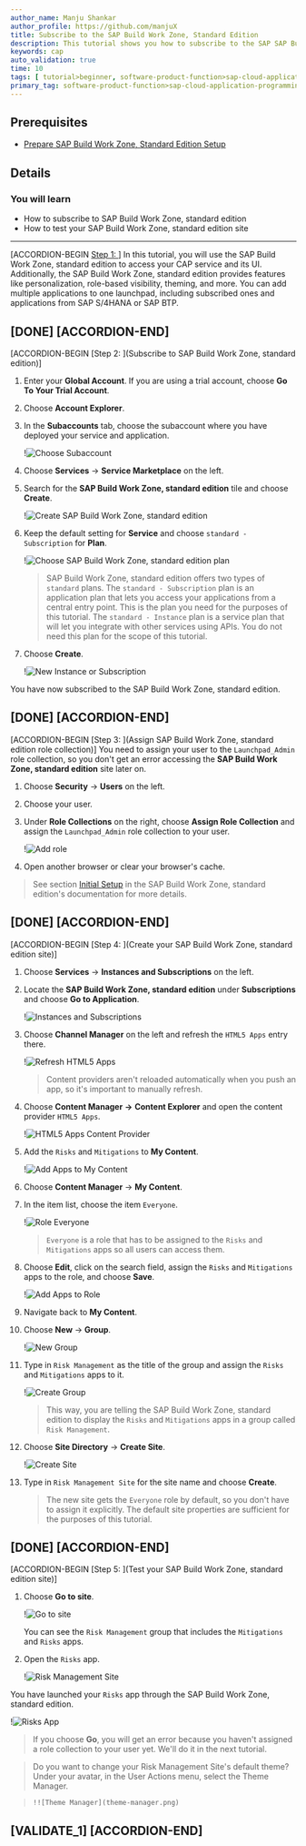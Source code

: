 ```yaml
---
author_name: Manju Shankar
author_profile: https://github.com/manjuX
title: Subscribe to the SAP Build Work Zone, Standard Edition
description: This tutorial shows you how to subscribe to the SAP SAP Build Work Zone, standard edition.
keywords: cap
auto_validation: true
time: 10
tags: [ tutorial>beginner, software-product-function>sap-cloud-application-programming-model, programming-tool>node-js, software-product>sap-business-technology-platform, software-product>sap-fiori]
primary_tag: software-product-function>sap-cloud-application-programming-model
---
```


## Prerequisites
 - [Prepare SAP Build Work Zone, Standard Edition Setup](btp-app-work-zone-setup)


## Details
### You will learn
 - How to subscribe to SAP Build Work Zone, standard edition
 - How to test your SAP Build Work Zone, standard edition site

---

[ACCORDION-BEGIN [Step 1: ](Overview)]
In this tutorial, you will use the SAP Build Work Zone, standard edition to access your CAP service and its UI. Additionally, the SAP Build Work Zone, standard edition provides features like personalization, role-based visibility, theming, and more. You can add multiple applications to one launchpad, including subscribed ones and applications from SAP S/4HANA or SAP BTP.

[DONE]
[ACCORDION-END]
---
[ACCORDION-BEGIN [Step 2: ](Subscribe to SAP Build Work Zone, standard edition)]
1. Enter your **Global Account**. If you are using a trial account, choose **Go To Your Trial Account**.

2. Choose **Account Explorer**.

3. In the **Subaccounts** tab, choose the subaccount where you have deployed your service and application.

    !![Choose Subaccount](choose_subaccount.png)

2. Choose **Services** &rarr; **Service Marketplace** on the left.

3. Search for the **SAP Build Work Zone, standard edition** tile and choose **Create**.

    !![Create SAP Build Work Zone, standard edition](create_workzone_instance.png)

4. Keep the default setting for **Service** and choose `standard - Subscription` for **Plan**.

    !![Choose SAP Build Work Zone, standard edition plan](choose_workzone_plan.png)

    > SAP Build Work Zone, standard edition offers two types of `standard` plans. The `standard - Subscription` plan is an application plan that lets you access your applications from a central entry point. This is the plan you need for the purposes of this tutorial. The `standard - Instance` plan is a service plan that will let you integrate with other services using APIs. You do not need this plan for the scope of this tutorial.

5. Choose **Create**.

    !![New Instance or Subscription](new_instance_dialog.png)

You have now subscribed to the SAP Build Work Zone, standard edition.

[DONE]
[ACCORDION-END]
---
[ACCORDION-BEGIN [Step 3: ](Assign SAP Build Work Zone, standard edition role collection)]
You need to assign your user to the `Launchpad_Admin` role collection, so you don't get an error accessing the **SAP Build Work Zone, standard edition** site later on.

1. Choose **Security** &rarr; **Users** on the left.

2. Choose your user.

4. Under **Role Collections** on the right, choose **Assign Role Collection** and assign the `Launchpad_Admin` role collection to your user.

    !![Add role](add_launchpad_admin_role.png)

5. Open another browser or clear your browser's cache.

> See section [Initial Setup](https://help.sap.com/viewer/8c8e1958338140699bd4811b37b82ece/Cloud/en-US/fd79b232967545569d1ae4d8f691016b.html) in the SAP Build Work Zone, standard edition's documentation for more details.



[DONE]
[ACCORDION-END]
---
[ACCORDION-BEGIN [Step 4: ](Create your SAP Build Work Zone, standard edition site)]
1. Choose **Services** &rarr; **Instances and Subscriptions** on the left.

2. Locate the **SAP Build Work Zone, standard edition** under **Subscriptions** and choose **Go to Application**.

    !![Instances and Subscriptions](instances_and_subscriptions.png)

3. Choose **Channel Manager** on the left and refresh the `HTML5 Apps` entry there.

    !![Refresh HTML5 Apps](refresh_html5_apps.png)

    > Content providers aren't reloaded automatically when you push an app, so it's important to manually refresh.

4. Choose **Content Manager** **&rarr;** **Content Explorer** and open the content provider `HTML5 Apps`.

    !![HTML5 Apps Content Provider](html5_apps_content_provider.png)

5. Add the `Risks` and `Mitigations` to **My Content**.

    !![Add Apps to My Content](add_apps_to_my_content.png)

6. Choose **Content Manager** &rarr; **My Content**.

7. In the item list, choose the item `Everyone`.

    !![Role Everyone](role_everyone.png)

    > `Everyone` is a role that has to be assigned to the `Risks` and `Mitigations` apps so all users can access them.

8. Choose **Edit**, click on the search field, assign the `Risks` and `Mitigations` apps to the role, and choose **Save**.

    !![Add Apps to Role](apps_to_role_everyone.png)

9. Navigate back to **My Content**.

10. Choose **New** &rarr; **Group**.

    !![New Group](new_group.png)

11. Type in `Risk Management` as the title of the group and assign the `Risks` and `Mitigations` apps to it.

    !![Create Group](create_group.png)

    > This way, you are telling the SAP Build Work Zone, standard edition to display the `Risks` and `Mitigations` apps in a group called `Risk Management`.

12. Choose **Site Directory** &rarr; **Create Site**.

    !![Create Site](create_site.png)

13. Type in `Risk Management Site` for the site name and choose **Create**.

    > The new site gets the `Everyone` role by default, so you don't have to assign it explicitly. The default site properties are sufficient for the purposes of this tutorial.



[DONE]
[ACCORDION-END]
---
[ACCORDION-BEGIN [Step 5: ](Test your SAP Build Work Zone, standard edition site)]
1. Choose **Go to site**.

    !![Go to site](go_to_site.png)

    You can see the `Risk Management` group that includes the `Mitigations` and `Risks` apps.

2. Open the `Risks` app.

    !![Risk Management Site](risk_management_site.png)

You have launched your `Risks` app through the SAP Build Work Zone, standard edition.

  !![Risks App](risks.png)

> If you choose **Go**, you will get an error because you haven't assigned a role collection to your user yet. We'll do it in the next tutorial.

> Do you want to change your Risk Management Site's default theme? Under your avatar, in the User Actions menu, select the Theme Manager.

>     !![Theme Manager](theme-manager.png)

[VALIDATE_1]
[ACCORDION-END]
---